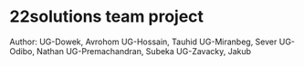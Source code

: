 # 22solutions team project

Author: 
UG-Dowek, Avrohom
UG-Hossain, Tauhid
UG-Miranbeg, Sever 
UG-Odibo, Nathan
UG-Premachandran, Subeka
UG-Zavacky, Jakub
